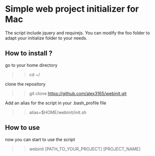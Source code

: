 # Simple web project initializer for Mac

The script include jquery and requirejs. You can modify the foo folder to adapt your initialize folder to your needs.

## How to install ?

go to your home directory
>> cd ~/

clone the repository
>> git clone https://github.com/alex3165/webinit.git

Add an alias for the script in your .bash_profile file
>> alias=$HOME/webinit/init.sh

## How to use

now you can start to use the script

>> webinit [PATH_TO_YOUR_PROJECT] [PROJECT_NAME]